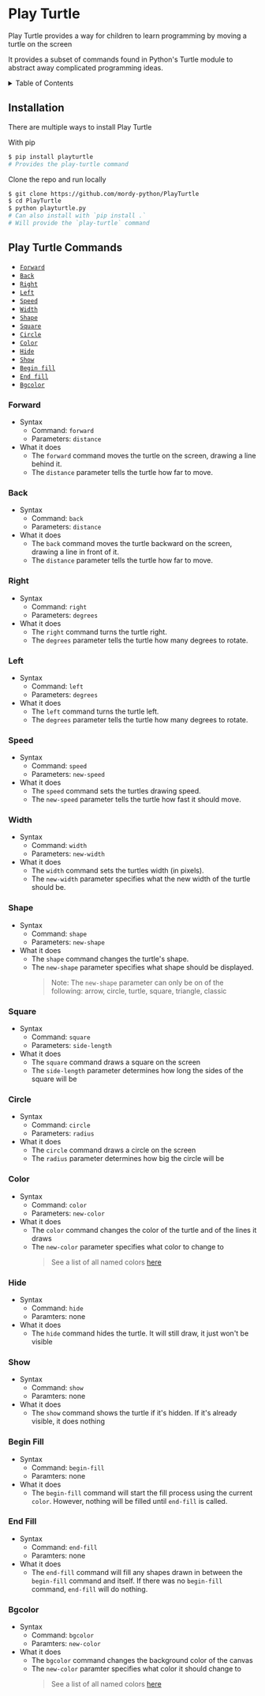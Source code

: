 # Play Turtle

Play Turtle provides a way for children to learn programming by moving a turtle on the screen

It provides a subset of commands found in Python's Turtle module to abstract away complicated programming ideas.

<details>
<summary>Table of Contents</summary>

* [Installation](#installation)
* [Commands](#play-turtle-commands)

</details>

## Installation

There are multiple ways to install Play Turtle

With pip

```sh
$ pip install playturtle
# Provides the play-turtle command
```

Clone the repo and run locally

```sh
$ git clone https://github.com/mordy-python/PlayTurtle
$ cd PlayTurtle
$ python playturtle.py
# Can also install with `pip install .`
# Will provide the `play-turtle` command 
```

## Play Turtle Commands

* <a href="#forward">`Forward`</a>
* <a href="#back">`Back`</a>
* <a href="#right">`Right`</a>
* <a href="#left">`Left`</a>
* <a href="#speed">`Speed`</a>
* <a href="#width">`Width`</a>
* <a href="#shape">`Shape`</a>
* <a href="#square">`Square`</a>
* <a href="#circle">`Circle`</a>
* <a href="#color">`Color`</a>
* <a href="#hide">`Hide`</a>
* <a href="#show">`Show`</a>
* <a href="#begin-fill">`Begin fill`</a>
* <a href="#end-fill">`End fill`</a>
* <a href="#bgcolor">`Bgcolor`</a>

### Forward

* Syntax
  * Command: `forward`
  * Parameters: `distance`
* What it does
  * The `forward` command moves the turtle on the screen, drawing a line behind it.
  * The `distance` parameter tells the turtle how far to move.

### Back

* Syntax
  * Command: `back`
  * Parameters: `distance`
* What it does
  * The `back` command moves the turtle backward on the screen, drawing a line in front of it.
  * The `distance` parameter tells the turtle how far to move.

### Right

* Syntax
  * Command: `right`
  * Parameters: `degrees`
* What it does
  * The `right` command turns the turtle right.
  * The `degrees` parameter tells the turtle how many degrees to rotate.

### Left

* Syntax
  * Command: `left`
  * Parameters: `degrees`
* What it does
  * The `left` command turns the turtle left.
  * The `degrees` parameter tells the turtle how many degrees to rotate.

### Speed

* Syntax
  * Command: `speed`
  * Parameters: `new-speed`
* What it does
  * The `speed` command sets the turtles drawing speed.
  * The `new-speed` parameter tells the turtle how fast it should move.

### Width

* Syntax
  * Command: `width`
  * Parameters: `new-width`
* What it does
  * The `width` command sets the turtles width (in pixels).
  * The `new-width` parameter specifies what the new width of the turtle should be.

### Shape

* Syntax
  * Command: `shape`
  * Parameters: `new-shape`
* What it does
  * The `shape` command changes the turtle's shape.
  * The `new-shape` parameter specifies what shape should be displayed.
    > Note: The `new-shape` parameter can only be on of the following: arrow, circle, turtle, square, triangle, classic

### Square

* Syntax
  * Command: `square`
  * Parameters: `side-length`
* What it does
  * The `square` command draws a square on the screen
  * The `side-length` parameter determines how long the sides of the square will be

### Circle

* Syntax
  * Command: `circle`
  * Parameters: `radius`
* What it does
  * The `circle` command draws a circle on the screen
  * The `radius` parameter determines how big the circle will be

### Color

* Syntax
  * Command: `color`
  * Parameters: `new-color`
* What it does
  * The `color` command changes the color of the turtle and of the lines it draws
  * The `new-color` parameter specifies what color to change to
    > See a list of all named colors [here](https://trinket.io/docs/colors)

### Hide

* Syntax
  * Command: `hide`
  * Paramters: none
* What it does
  * The `hide` command hides the turtle. It will still draw, it just won't be visible

### Show

* Syntax
  * Command: `show`
  * Paramters: none
* What it does
  * The `show` command shows the turtle if it's hidden. If it's already visible, it does nothing

### Begin Fill

* Syntax
  * Command: `begin-fill`
  * Paramters: none
* What it does
  * The `begin-fill` command will start the fill process using the current `color`. However, nothing will be filled until `end-fill` is called.

### End Fill

* Syntax
  * Command: `end-fill`
  * Paramters: none
* What it does
  * The `end-fill` command will fill any shapes drawn in between the `begin-fill` command and itself. If there was no `begin-fill` command, `end-fill` will do nothing.

### Bgcolor

* Syntax
  * Command: `bgcolor`
  * Paramters: `new-color`
* What it does
  * The `bgcolor` command changes the background color of the canvas
  * The `new-color` paramter specifies what color it should change to
    > See a list of all named colors [here](https://trinket.io/docs/colors)
